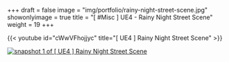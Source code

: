 +++
draft = false
image = "img/portfolio/rainy-night-street-scene.jpg"
showonlyimage = true
title = "[ #Misc ] UE4 - Rainy Night Street Scene"
weight = 19
+++

{{< youtube id="cWwVFhojjyc" title="[ UE4 ] Rainy Night Street Scene" >}}
<br>

[![snapshot 1 of \[ UE4 \] Rainy Night Street Scene][1]][1]

[1]: /img/portfolio/rainy-night-street-scene-1.png
